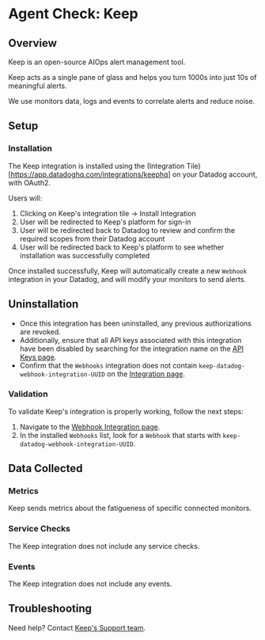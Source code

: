 # Agent Check: Keep

## Overview

Keep is an open-source AIOps alert management tool.

Keep acts as a single pane of glass and helps you turn 1000s into just 10s of meaningful alerts.

We use monitors data, logs and events to correlate alerts and reduce noise.

## Setup

### Installation

The Keep integration is installed using the (Integration Tile)[https://app.datadoghq.com/integrations/keephq] on your Datadog account, with OAuth2.

Users will:
1. Clicking on Keep's integration tile -> Install Integration
2. User will be redirected to Keep's platform for sign-in
3. User will be redirected back to Datadog to review and confirm the required scopes from their Datadog account
4. User will be redirected back to Keep's platform to see whether installation was successfully completed

Once installed successfully, Keep will automatically create a new `Webhook` integration in your Datadog, and will modify your monitors to send alerts.

## Uninstallation

- Once this integration has been uninstalled, any previous authorizations are revoked. 
- Additionally, ensure that all API keys associated with this integration have been disabled by searching for the integration name on the [API Keys page][3].
- Confirm that the `Webhooks` integration does not contain `keep-datadog-webhook-integration-UUID` on the [Integration page][7].

### Validation

To validate Keep's integration is properly working, follow the next steps:
1. Navigate to the [Webhook Integration page][7].
2. In the installed `Webhooks` list, look for a `Webhook` that starts with `keep-datadog-webhook-integration-UUID`.

## Data Collected

### Metrics

Keep sends metrics about the fatigueness of specific connected monitors. 

### Service Checks

The Keep integration does not include any service checks.

### Events

The Keep integration does not include any events.

## Troubleshooting

Need help? Contact [Keep's Support team][5].

[1]: https://app.datadoghq.com/integrations/keephq
[2]: /developers/authorization/oauth2_in_datadog/
[3]: https://app.datadoghq.com/organization-settings/api-keys
[4]: https://app.datadoghq.com/integrations
[5]: mailto:rnd@keephq.dev?subject=[Datadog]%20OAuth%20Integration%20Support
[6]: https://www.keephq.dev/
[7]: https://app.datadoghq.com/integrations/webhooks
